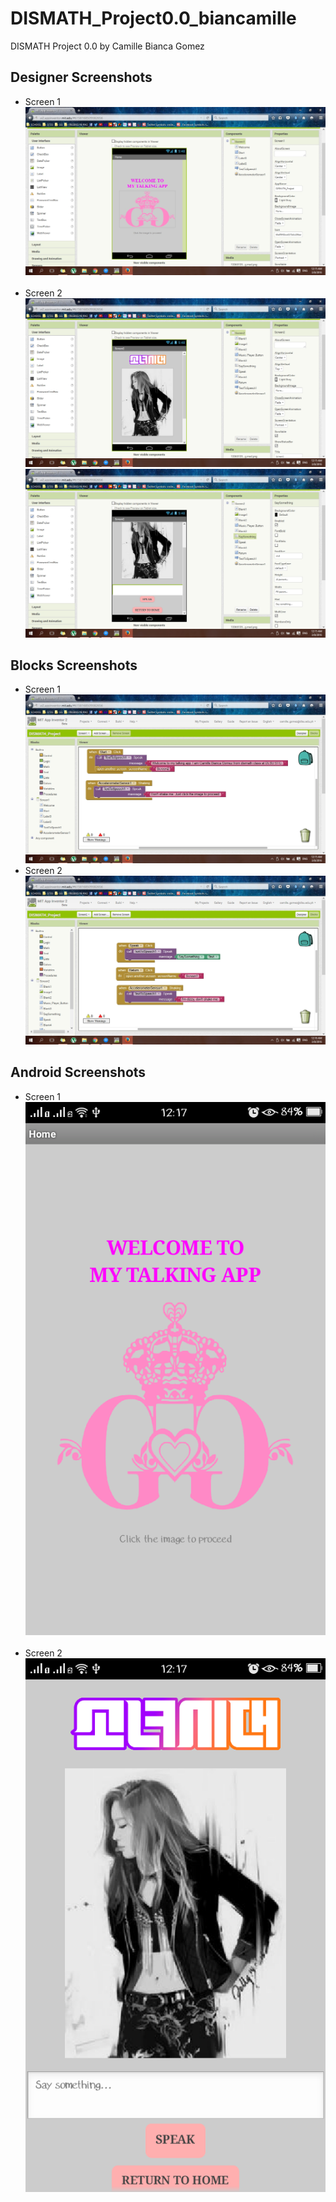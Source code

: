 # DISMATH_Project0.0_biancamille

DISMATH Project 0.0 by Camille Bianca Gomez

## Designer Screenshots
- Screen 1
![ScreenShot](Screenshot_1.jpg)
</br></br>
- Screen 2
![ScreenShot](Screenshot_2.jpg)
![ScreenShot](Screenshot_3.jpg)

## Blocks Screenshots
- Screen 1
![ScreenShot](Screenshot_4.jpg)
- Screen 2
![ScreenShot](Screenshot_5.jpg)

## Android Screenshots
- Screen 1
![ScreenShot](Screenshot_2016-03-08-00-17-22-02.1.png)
</br></br>
- Screen 2
![ScreenShot](Screenshot_2016-03-08-00-17-35-61.1.png)

